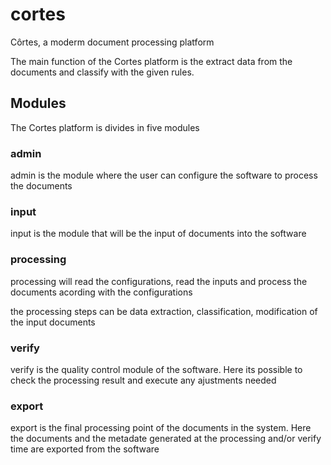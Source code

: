 # cortes
Côrtes, a moderm document processing platform

The main function of the Cortes platform is the extract data from the documents and classify with the given rules.

## Modules

The Cortes platform is divides in five modules

### admin

admin is the module where the user can configure the software to process the documents

### input

input is the module that will be the input of documents into the software

### processing

processing will read the configurations, read the inputs and process the documents acording with the configurations

the processing steps can be data extraction, classification, modification of the input documents

### verify

verify is the quality control module of the software. Here its possible to check the processing result and
execute any ajustments needed

### export

export is the final processing point of the documents in the system. Here the documents and the metadate generated at the
processing and/or verify time are exported from the software